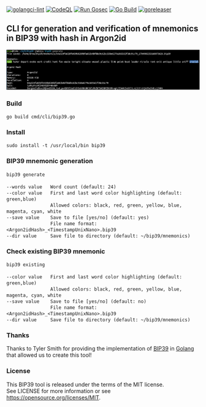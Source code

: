 [![golangci-lint](https://github.com/everstake/bip39/actions/workflows/golangci-lint.yaml/badge.svg)](https://github.com/everstake/bip39/actions/workflows/golangci-lint.yaml)    [![CodeQL](https://github.com/everstake/bip39/actions/workflows/codeql.yml/badge.svg)](https://github.com/everstake/bip39/actions/workflows/codeql.yml)    [![Run Gosec](https://github.com/everstake/bip39/actions/workflows/gosec.yml/badge.svg)](https://github.com/everstake/bip39/actions/workflows/gosec.yml)    [![Go Build](https://github.com/everstake/bip39/actions/workflows/go.yml/badge.svg)](https://github.com/everstake/bip39/actions/workflows/go.yml)    [![goreleaser](https://github.com/everstake/bip39/actions/workflows/goreleaser.yml/badge.svg)](https://github.com/everstake/bip39/actions/workflows/goreleaser.yml)

## CLI for generation and verification of mnemonics in BIP39 with hash in Argon2id
![BIP39 mnemonics generation tool](assets/images/generate_example_1.png)


### Build
    go build cmd/cli/bip39.go

### Install
    sudo install -t /usr/local/bin bip39

### BIP39 mnemonic generation
    bip39 generate

    --words value   Word count (default: 24)
    --color value   First and last word color highlighting (default: green,blue)
                    Allowed colors: black, red, green, yellow, blue, magenta, cyan, white
    --save value    Save to file [yes/no] (default: yes)
                    File name format: <Argon2idHash>_<TimestampUnixNano>.bip39
    --dir value     Save file to directory (default: ~/bip39/mnemonics)


### Check existing BIP39 mnemonic
    bip39 existing

    --color value   First and last word color highlighting (default: green,blue)
                    Allowed colors: black, red, green, yellow, blue, magenta, cyan, white
    --save value    Save to file [yes/no] (default: no)
                    File name format: <Argon2idHash>_<TimestampUnixNano>.bip39
    --dir value     Save file to directory (default: ~/bip39/mnemonics)

### Thanks
Thanks to Tyler Smith for providing the implementation of [BIP39](https://github.com/bitcoin/bips/blob/master/bip-0039.mediawiki) in [Golang](https://github.com/tyler-smith/go-bip39) that allowed us to create this tool!

### License
This BIP39 tool is released under the terms of the MIT license.  
See LICENSE for more information or see https://opensource.org/licenses/MIT.